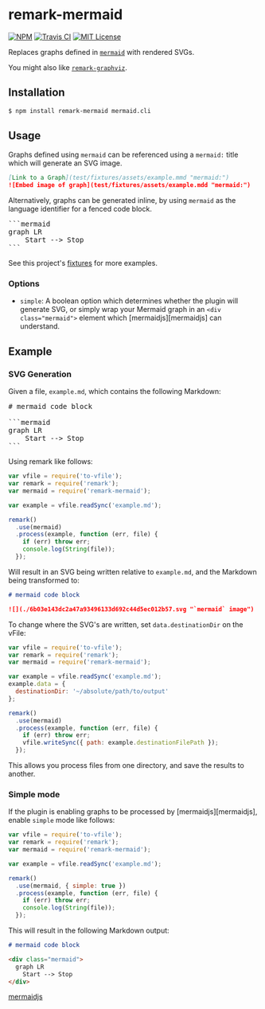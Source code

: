 # remark-mermaid

[![NPM](https://img.shields.io/npm/v/remark-mermaid.svg)](https://npmjs.org/packages/remark-mermaid/)
[![Travis CI](https://img.shields.io/travis/temando/remark-mermaid.svg)](https://travis-ci.org/temando/remark-mermaid)
[![MIT License](https://img.shields.io/github/license/temando/remark-mermaid.svg)](https://en.wikipedia.org/wiki/MIT_License)

Replaces graphs defined in [`mermaid`](https://mermaidjs.github.io/) with rendered SVGs.

You might also like [`remark-graphviz`](https://www.npmjs.com/package/remark-graphviz).

## Installation

```sh
$ npm install remark-mermaid mermaid.cli
```

## Usage

Graphs defined using `mermaid` can be referenced using a `mermaid:` title which
will generate an SVG image.

```md
[Link to a Graph](test/fixtures/assets/example.mmd "mermaid:")
![Embed image of graph](test/fixtures/assets/example.mdd "mermaid:")
```

Alternatively, graphs can be generated inline, by using `mermaid` as the
language identifier for a fenced code block.

<pre>
```mermaid
graph LR
    Start --> Stop
```
</pre>

See this project's [fixtures](test/fixtures) for more examples.

### Options

- `simple`: A boolean option which determines whether the plugin will generate SVG, or simply wrap your Mermaid graph in an `<div class="mermaid">` element which [mermaidjs][mermaidjs] can understand.

## Example

### SVG Generation

Given a file, `example.md`, which contains the following Markdown:

<pre>
# mermaid code block

```mermaid
graph LR
    Start --> Stop
```
</pre>

Using remark like follows:

```js
var vfile = require('to-vfile');
var remark = require('remark');
var mermaid = require('remark-mermaid');

var example = vfile.readSync('example.md');

remark()
  .use(mermaid)
  .process(example, function (err, file) {
    if (err) throw err;
    console.log(String(file));
  });
```

Will result in an SVG being written relative to `example.md`, and the Markdown
being transformed to:

```md
# mermaid code block

![](./6b03e143dc2a47a93496133d692c44d5ec012b57.svg "`mermaid` image")
```

To change where the SVG's are written, set `data.destinationDir` on the vFile:

```js
var vfile = require('to-vfile');
var remark = require('remark');
var mermaid = require('remark-mermaid');

var example = vfile.readSync('example.md');
example.data = {
  destinationDir: '~/absolute/path/to/output'
};

remark()
  .use(mermaid)
  .process(example, function (err, file) {
    if (err) throw err;
    vfile.writeSync({ path: example.destinationFilePath });
  });
```

This allows you process files from one directory, and save the results to another.

### Simple mode

If the plugin is enabling graphs to be processed by [mermaidjs][mermaidjs],
enable `simple` mode like follows:

```js
var vfile = require('to-vfile');
var remark = require('remark');
var mermaid = require('remark-mermaid');

var example = vfile.readSync('example.md');

remark()
  .use(mermaid, { simple: true })
  .process(example, function (err, file) {
    if (err) throw err;
    console.log(String(file));
  });
```

This will result in the following Markdown output:

```md
# mermaid code block

<div class="mermaid">
  graph LR
    Start --> Stop
</div>
```

[mermaidjs](https://mermaidjs.github.io/usage.html)
